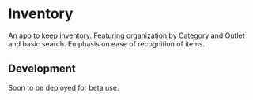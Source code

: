 # Inventory
An app to keep inventory.  Featuring organization by Category and Outlet and basic search.  Emphasis on ease of recognition of items.

## Development
Soon to be deployed for beta use.
